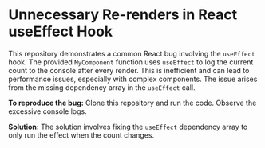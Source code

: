 # Unnecessary Re-renders in React useEffect Hook

This repository demonstrates a common React bug involving the `useEffect` hook. The provided `MyComponent` function uses `useEffect` to log the current count to the console after every render. This is inefficient and can lead to performance issues, especially with complex components. The issue arises from the missing dependency array in the `useEffect` call. 

**To reproduce the bug:** Clone this repository and run the code.  Observe the excessive console logs.

**Solution:** The solution involves fixing the `useEffect` dependency array to only run the effect when the count changes.